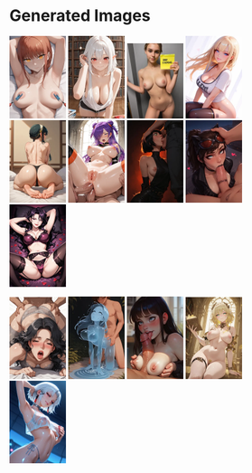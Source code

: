 # Generated Images



<img src="2025_10_07_01_thumb.webp" width="100"/> <img src="2025_10_07_02_thumb.webp" width="100"/> <img src="2025_10_07_03_thumb.webp" width="100"/> <img src="2025_10_07_04_thumb.webp" width="100"/> <img src="2025_10_07_05_thumb.webp" width="100"/> <img src="2025_10_07_06_thumb.webp" width="100"/> <img src="2025_10_07_07_thumb.webp" width="100"/> <img src="2025_10_07_08_thumb.webp" width="100"/> <img src="2025_10_07_09_thumb.webp" width="100"/>

<img src="2025_10_07_10_thumb.webp" width="100"/> <img src="2025_10_07_11_thumb.webp" width="100"/> <img src="2025_10_07_12_thumb.webp" width="100"/> <img src="2025_10_07_13_thumb.webp" width="100"/> <img src="2025_10_07_14_thumb.webp" width="100"/>